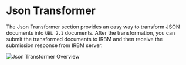 # Json Transformer

The Json Transformer section provides an easy way to transform JSON documents into `UBL 2.1` documents. After the transformation, you can submit the transformed documents to IRBM and then receive the submission response from IRBM server.


![Json Transformer Overview](../_media/jsonTransformer1.png)